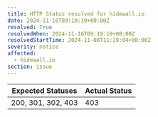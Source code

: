 ```yaml
---
title: HTTP Status resolved for hidewall.io
date: 2024-11-16T09:19:19+00:00Z
resolved: True
resolvedWhen: 2024-11-16T09:19:19+00:00Z
resolvedStartTime: 2024-11-08T11:28:04+00:00Z
severity: notice
affected:
  - hidewall.io
section: issue
---
```


| Expected Statuses | Actual Status  |
|-------------------|----------------|
| 200, 301, 302, 403 | 403 |
